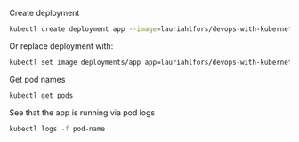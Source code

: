 Create deployment

```bash
kubectl create deployment app --image=lauriahlfors/devops-with-kubernetes:1.2
```

Or replace deployment with:

```bash
kubectl set image deployments/app app=lauriahlfors/devops-with-kubernetes:1.2
```

Get pod names

```bash
kubectl get pods
```

See that the app is running via pod logs

```bash
kubectl logs -f pod-name
```
